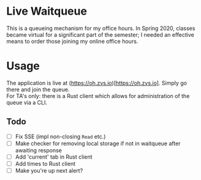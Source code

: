 # Live Waitqueue

This is a queueing mechanism for my office hours. In Spring 2020, classes became virtual for a
significant part of the semester; I needed an effective means to order those joining my online office
hours. 

# Usage
The application is live at (https://oh.zvs.io)[https://oh.zvs.io]. Simply go there and join the queue.  
For TA's only: there is a Rust client which allows for administration of the queue via a CLI.

## Todo
- [ ] Fix SSE (impl non-closing `Read` etc.)
- [ ] Make checker for removing local storage if not in waitqueue after awaiting response
- [ ] Add 'current' tab in Rust client
- [ ] Add times to Rust client
- [ ] Make you're up next alert?
